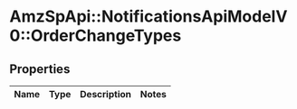 # AmzSpApi::NotificationsApiModelV0::OrderChangeTypes

## Properties
Name | Type | Description | Notes
------------ | ------------- | ------------- | -------------

